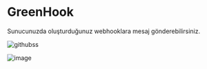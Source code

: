 # GreenHook
Sunucunuzda oluşturduğunuz webhooklara mesaj gönderebilirsiniz.



![githubss](https://user-images.githubusercontent.com/101490559/185735022-cddb3893-2646-4a8e-85af-e338458595a0.PNG)



![image](https://user-images.githubusercontent.com/101490559/190153380-08427c2a-100e-4a73-95ee-3350725b32fa.png)


